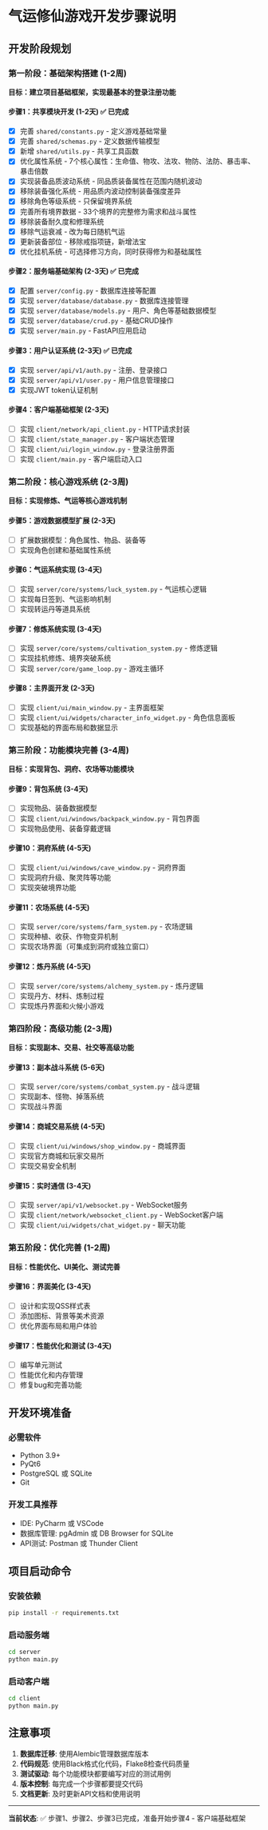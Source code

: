 # 气运修仙游戏开发步骤说明

## 开发阶段规划

### 第一阶段：基础架构搭建 (1-2周)
**目标：建立项目基础框架，实现最基本的登录注册功能**

#### 步骤1：共享模块开发 (1-2天) ✅ 已完成
- [x] 完善 `shared/constants.py` - 定义游戏基础常量
- [x] 完善 `shared/schemas.py` - 定义数据传输模型
- [x] 新增 `shared/utils.py` - 共享工具函数
- [x] 优化属性系统 - 7个核心属性：生命值、物攻、法攻、物防、法防、暴击率、暴击倍数
- [x] 实现装备品质波动系统 - 同品质装备属性在范围内随机波动
- [x] 移除装备强化系统 - 用品质内波动控制装备强度差异
- [x] 移除角色等级系统 - 只保留境界系统
- [x] 完善所有境界数据 - 33个境界的完整修为需求和战斗属性
- [x] 移除装备耐久度和修理系统
- [x] 移除气运衰减 - 改为每日随机气运
- [x] 更新装备部位 - 移除戒指项链，新增法宝
- [x] 优化挂机系统 - 可选择修习方向，同时获得修为和基础属性

#### 步骤2：服务端基础架构 (2-3天) ✅ 已完成
- [x] 配置 `server/config.py` - 数据库连接等配置
- [x] 实现 `server/database/database.py` - 数据库连接管理
- [x] 实现 `server/database/models.py` - 用户、角色等基础数据模型
- [x] 实现 `server/database/crud.py` - 基础CRUD操作
- [x] 实现 `server/main.py` - FastAPI应用启动

#### 步骤3：用户认证系统 (2-3天) ✅ 已完成
- [x] 实现 `server/api/v1/auth.py` - 注册、登录接口
- [x] 实现 `server/api/v1/user.py` - 用户信息管理接口
- [x] 实现JWT token认证机制

#### 步骤4：客户端基础框架 (2-3天)
- [ ] 实现 `client/network/api_client.py` - HTTP请求封装
- [ ] 实现 `client/state_manager.py` - 客户端状态管理
- [ ] 实现 `client/ui/login_window.py` - 登录注册界面
- [ ] 实现 `client/main.py` - 客户端启动入口

### 第二阶段：核心游戏系统 (2-3周)
**目标：实现修炼、气运等核心游戏机制**

#### 步骤5：游戏数据模型扩展 (2-3天)
- [ ] 扩展数据模型：角色属性、物品、装备等
- [ ] 实现角色创建和基础属性系统

#### 步骤6：气运系统实现 (3-4天)
- [ ] 实现 `server/core/systems/luck_system.py` - 气运核心逻辑
- [ ] 实现每日签到、气运影响机制
- [ ] 实现转运丹等道具系统

#### 步骤7：修炼系统实现 (3-4天)
- [ ] 实现 `server/core/systems/cultivation_system.py` - 修炼逻辑
- [ ] 实现挂机修炼、境界突破系统
- [ ] 实现 `server/core/game_loop.py` - 游戏主循环

#### 步骤8：主界面开发 (2-3天)
- [ ] 实现 `client/ui/main_window.py` - 主界面框架
- [ ] 实现 `client/ui/widgets/character_info_widget.py` - 角色信息面板
- [ ] 实现基础的界面布局和数据显示

### 第三阶段：功能模块完善 (3-4周)
**目标：实现背包、洞府、农场等功能模块**

#### 步骤9：背包系统 (3-4天)
- [ ] 实现物品、装备数据模型
- [ ] 实现 `client/ui/windows/backpack_window.py` - 背包界面
- [ ] 实现物品使用、装备穿戴逻辑

#### 步骤10：洞府系统 (4-5天)
- [ ] 实现 `client/ui/windows/cave_window.py` - 洞府界面
- [ ] 实现洞府升级、聚灵阵等功能
- [ ] 实现突破境界功能

#### 步骤11：农场系统 (4-5天)
- [ ] 实现 `server/core/systems/farm_system.py` - 农场逻辑
- [ ] 实现种植、收获、作物变异机制
- [ ] 实现农场界面（可集成到洞府或独立窗口）

#### 步骤12：炼丹系统 (4-5天)
- [ ] 实现 `server/core/systems/alchemy_system.py` - 炼丹逻辑
- [ ] 实现丹方、材料、炼制过程
- [ ] 实现炼丹界面和火候小游戏

### 第四阶段：高级功能 (2-3周)
**目标：实现副本、交易、社交等高级功能**

#### 步骤13：副本战斗系统 (5-6天)
- [ ] 实现 `server/core/systems/combat_system.py` - 战斗逻辑
- [ ] 实现副本、怪物、掉落系统
- [ ] 实现战斗界面

#### 步骤14：商城交易系统 (4-5天)
- [ ] 实现 `client/ui/windows/shop_window.py` - 商城界面
- [ ] 实现官方商城和玩家交易所
- [ ] 实现交易安全机制

#### 步骤15：实时通信 (3-4天)
- [ ] 实现 `server/api/v1/websocket.py` - WebSocket服务
- [ ] 实现 `client/network/websocket_client.py` - WebSocket客户端
- [ ] 实现 `client/ui/widgets/chat_widget.py` - 聊天功能

### 第五阶段：优化完善 (1-2周)
**目标：性能优化、UI美化、测试完善**

#### 步骤16：界面美化 (3-4天)
- [ ] 设计和实现QSS样式表
- [ ] 添加图标、背景等美术资源
- [ ] 优化界面布局和用户体验

#### 步骤17：性能优化和测试 (3-4天)
- [ ] 编写单元测试
- [ ] 性能优化和内存管理
- [ ] 修复bug和完善功能

## 开发环境准备

### 必需软件
- Python 3.9+
- PyQt6
- PostgreSQL 或 SQLite
- Git

### 开发工具推荐
- IDE: PyCharm 或 VSCode
- 数据库管理: pgAdmin 或 DB Browser for SQLite
- API测试: Postman 或 Thunder Client

## 项目启动命令

### 安装依赖
```bash
pip install -r requirements.txt
```

### 启动服务端
```bash
cd server
python main.py
```

### 启动客户端
```bash
cd client
python main.py
```

## 注意事项

1. **数据库迁移**: 使用Alembic管理数据库版本
2. **代码规范**: 使用Black格式化代码，Flake8检查代码质量
3. **测试驱动**: 每个功能模块都要编写对应的测试用例
4. **版本控制**: 每完成一个步骤都要提交代码
5. **文档更新**: 及时更新API文档和使用说明

---

**当前状态**: ✅ 步骤1、步骤2、步骤3已完成，准备开始步骤4 - 客户端基础框架
